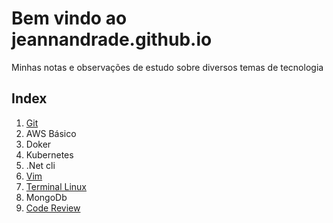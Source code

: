 # Bem vindo ao jeannandrade.github.io

Minhas notas e observações de estudo sobre diversos temas de tecnologia

## Index

1. [Git](git/index.md)
1. AWS Básico
1. Doker
1. Kubernetes
1. .Net cli
1. [Vim](vim/index.md)
1. [Terminal Linux](linux/index.md)
1. MongoDb
1. [Code Review](code_review/index.md)
